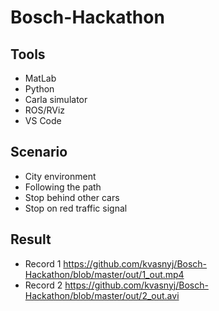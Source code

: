 # Bosch-Hackathon

## Tools
- MatLab
- Python
- Carla simulator
- ROS/RViz
- VS Code

## Scenario
- City environment 
- Following the path
- Stop behind other cars
- Stop on red traffic signal

## Result 
- Record 1 https://github.com/kvasnyj/Bosch-Hackathon/blob/master/out/1_out.mp4
- Record 2 https://github.com/kvasnyj/Bosch-Hackathon/blob/master/out/2_out.avi
